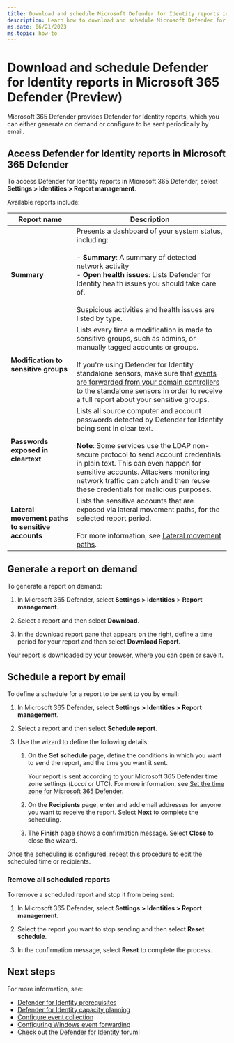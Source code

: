 ```yaml
---
title: Download and schedule Microsoft Defender for Identity reports in Microsoft 365 Defender
description: Learn how to download and schedule Microsoft Defender for Identity reports from Microsoft 365 Defender.
ms.date: 06/21/2023
ms.topic: how-to
---
```


# Download and schedule Defender for Identity reports in Microsoft 365 Defender (Preview)

Microsoft 365 Defender provides Defender for Identity reports, which you can either generate on demand or configure to be sent periodically by email.

## Access Defender for Identity reports in Microsoft 365 Defender

To access Defender for Identity reports in Microsoft 365 Defender, select **Settings > Identities > Report management**. 

Available reports include:

|Report name  |Description  |
|---------|---------|
|**Summary**| Presents a dashboard of your system status, including: <br><br>- **Summary**: A summary of detected network activity <br>- **Open health issues**: Lists Defender for Identity health issues you should take care of. <br><br> Suspicious activities and health issues are listed by type. |
|**Modification to sensitive groups**     |    Lists every time a modification is made to sensitive groups, such as admins, or manually tagged accounts or groups. <br><br>If you're using Defender for Identity standalone sensors, make sure that [events are forwarded from your domain controllers to the standalone sensors](configure-event-forwarding.md) in order to receive a full report about your sensitive groups.     |
|**Passwords exposed in cleartext**     | Lists all source computer and account passwords detected by Defender for Identity being sent in clear text. <br><br>**Note**: Some services use the LDAP non-secure protocol to send account credentials in plain text. This can even happen for sensitive accounts. Attackers monitoring network traffic can catch and then reuse these credentials for malicious purposes.     |
| **Lateral movement paths to sensitive accounts** | Lists the sensitive accounts that are exposed via lateral movement paths, for the selected report period. <br><br>For more information, see [Lateral movement paths](understand-lateral-movement-paths.md). |

## Generate a report on demand

To generate a report on demand:

1. In Microsoft 365 Defender, select **Settings > Identities** > **Report management**.

1. Select a report and then select **Download**.

1. In the download report pane that appears on the right, define a time period for your report and then select **Download Report**.

Your report is downloaded by your browser, where you can open or save it. 


## Schedule a report by email

To define a schedule for a report to be sent to you by email:

1. In Microsoft 365 Defender, select **Settings > Identities > Report management**.

1. Select a report and then select **Schedule report**.

1. Use the wizard to define the following details:

    1. On the **Set schedule** page, define the conditions in which you want to send the report, and the time you want it sent.

        Your report is sent according to your Microsoft 365 Defender time zone settings (*Local* or UTC). For more information, see [Set the time zone for Microsoft 365 Defender](/microsoft-365/security/defender/m365d-time-zone).

    1. On the **Recipients** page, enter and add email addresses for anyone you want to receive the report. Select **Next** to complete the scheduling.

    1. The **Finish** page shows a confirmation message. Select **Close** to close the wizard.
    
Once the scheduling is configured, repeat this procedure to edit the scheduled time or recipients.

### Remove all scheduled reports

To remove a scheduled report and stop it from being sent:


1. In Microsoft 365 Defender, select **Settings > Identities > Report management**.

1. Select the report you want to stop sending and then select **Reset schedule**.

1. In the confirmation message, select **Reset** to complete the process.


## Next steps

For more information, see:

- [Defender for Identity prerequisites](prerequisites.md)
- [Defender for Identity capacity planning](capacity-planning.md)
- [Configure event collection](configure-event-collection.md)
- [Configuring Windows event forwarding](configure-event-forwarding.md)
- [Check out the Defender for Identity forum!](<https://aka.ms/MDIcommunity>)
